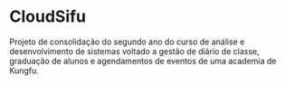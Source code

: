 # CloudSifu
 Projeto de consolidação do segundo ano do curso de análise e desenvolvimento de sistemas voltado a 
 gestão de diário de classe, graduação de alunos e agendamentos de eventos de uma academia de Kungfu.

